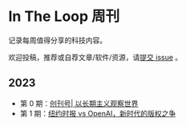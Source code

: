 # In The Loop 周刊

记录每周值得分享的科技内容。

欢迎投稿，推荐或自荐文章/软件/资源，请[提交 issue](https://github.com/houminz/weekly/issues) 。

## 2023

- 第 0 期：[创刊号| 以长期主义观察世界](docs/issue-00.md)
- 第 1 期：[纽约时报 vs OpenAI，新时代的版权之争](docs/issue-01.md)
